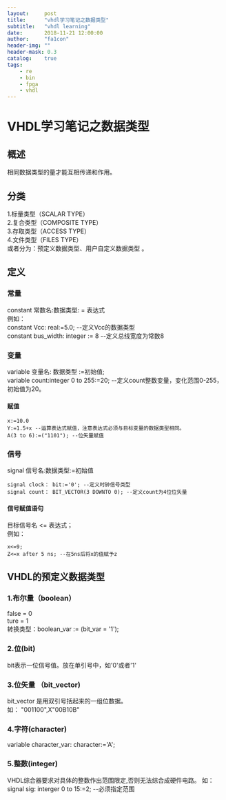 ```yaml
---
layout:     post
title:      "vhdl学习笔记之数据类型"
subtitle:   "vhdl learning"
date:       2018-11-21 12:00:00
author:     "fa1con"
header-img: ""
header-mask: 0.3
catalog:    true
tags:
    - re
    - bin
    - fpga
    - vhdl
---
```


# VHDL学习笔记之数据类型  
## 概述
相同数据类型的量才能互相传递和作用。  
## 分类
1.标量类型（SCALAR TYPE）  
2.复合类型（COMPOSITE TYPE）  
3.存取类型（ACCESS TYPE）  
4.文件类型（FILES TYPE）  
或者分为：预定义数据类型、用户自定义数据类型 。
## 定义
### 常量
constant 常数名:数据类型: = 表达式  
例如：  
constant Vcc: real:=5.0; --定义Vcc的数据类型  
constant bus_width: integer := 8 --定义总线宽度为常数8
### 变量
variable 变量名: 数据类型 :=初始值;  
variable count:integer 0 to 255:=20; --定义count整数变量，变化范围0-255，初始值为20。
#### 赋值
```
x:=10.0  
Y:=1.5+x --运算表达式赋值，注意表达式必须与目标变量的数据类型相同。
A(3 to 6):=("1101"); --位矢量赋值
```
### 信号
signal 信号名:数据类型:=初始值
```
signal clock： bit:='0'; --定义时钟信号类型  
signal count： BIT_VECTOR(3 DOWNTO 0); --定义count为4位位矢量
```
#### 信号赋值语句
目标信号名 <= 表达式；  
例如：  
```
x<=9;  
Z<=x after 5 ns; --在5ns后将x的值赋予z
```
## VHDL的预定义数据类型
### 1.布尔量（boolean）
false = 0  
ture = 1  
转换类型：boolean_var := (bit_var = '1');  
### 2.位(bit)
bit表示一位信号值。放在单引号中，如'0'或者'1'
### 3.位矢量 （bit_vector)
bit_vector 是用双引号括起来的一组位数据。  
如： "001100",X"00B10B"
### 4.字符(character)
variable character_var: character:='A'; 
### 5.整数(integer)
VHDL综合器要求对具体的整数作出范围限定,否则无法综合成硬件电路。
如：signal sig: interger 0 to 15:=2;  --必须指定范围